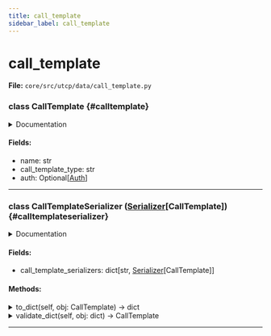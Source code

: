 ```yaml
---
title: call_template
sidebar_label: call_template
---
```


# call_template

**File:** `core/src/utcp/data/call_template.py`

### class CallTemplate {#calltemplate}

<details>
<summary>Documentation</summary>

Base class for all UTCP tool providers.

This is the abstract base class that all specific call template implementations
inherit from. It provides the common fields that every provider must have.


**Attributes**

- **`name`**: Unique identifier for the provider. Defaults to a random UUID hex string.
  Should be unique across all providers and recommended to be set to a human-readable name.
  Can only contain letters, numbers and underscores. All special characters must be replaced with underscores.
- **`call_template_type`**: The transport protocol type used by this provider.
</details>

#### Fields:

- name: str
- call_template_type: str
- auth: Optional[[Auth](./auth.md#auth)]

---

### class CallTemplateSerializer ([Serializer](./../interfaces/serializer.md#serializer)[CallTemplate]) {#calltemplateserializer}

<details>
<summary>Documentation</summary>

[Serializer](./../interfaces/serializer.md#serializer) for call templates.

Defines the contract for serializers that convert call templates to and from

**Dictionaries For Storage Or Transmission. Serializers Are Responsible For**

- Converting call templates to dictionaries for storage or transmission
- Converting dictionaries back to call templates
- Ensuring data consistency during serialization and deserialization
</details>

#### Fields:

- call_template_serializers: dict[str, [Serializer](./../interfaces/serializer.md#serializer)[CallTemplate]]

#### Methods:

<details>
<summary>to_dict(self, obj: CallTemplate) -> dict</summary>

Convert a CallTemplate object to a dictionary.


**Args**

- **`obj`**: The CallTemplate object to convert.



**Returns**

The dictionary converted from the CallTemplate object.
</details>

<details>
<summary>validate_dict(self, obj: dict) -> CallTemplate</summary>

Validate a dictionary and convert it to a CallTemplate object.


**Args**

- **`obj`**: The dictionary to validate and convert.



**Returns**

The CallTemplate object converted from the dictionary.
</details>

---
